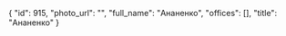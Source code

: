{
    "id": 915,
    "photo_url": "",
    "full_name": "Ананенко",
    "offices": [],
    "title": "Ананенко"
}
